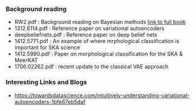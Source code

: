 ### Background reading

* RW2.pdf : Background reading on Bayesian methods [link to full book](http://www.gaussianprocess.org/gpml/chapters/)
* 1312.6114.pdf : Reference paper on variational autoencoders
* deepbeliefnets.pdf : Reference paper on deep belief nets
* 1412.5771.pdf : An example of where mrphological classification is important for SKA science
* 1412.5990.pdf : Paper on morphological classification for the SKA & MeerKAT
* 1706.02262.pdf : recent update to the classical VAE approach

### Interesting Links and Blogs

* https://towardsdatascience.com/intuitively-understanding-variational-autoencoders-1bfe67eb5daf
